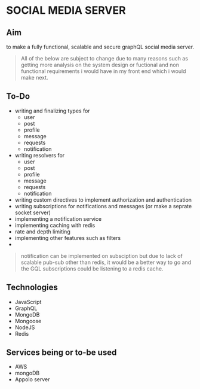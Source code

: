 

# SOCIAL MEDIA SERVER

## Aim 

to make a fully functional, scalable and secure graphQL social media server.

> All of the below are subject to change due to many reasons such as getting more analysis on the system design or fuctional and non functional requirements i would have in my front end which i would make next.

## To-Do

- writing and finalizing types for
  - user
  - post
  - profile
  - message
  - requests
  - notification
- writing resolvers for 
  - user
  - post
  - profile
  - message
  - requests
  - notification
- writing custom directives to implement authorization and authentication
- writing subscriptions for notifications and messages (or make a seprate socket server) 
- implementing a notification service 
- implementing caching with redis
- rate and depth limiting
- implementing other features such as filters
- 

> notification can be implemented on subsciption but due to lack of scalable pub-sub other than redis, it would be a better way to go and the GQL subscriptions could be listening to a redis cache.

## Technologies

- JavaScript
- GraphQL
- MongoDB
- Mongoose
- NodeJS
- Redis 

## Services being or to-be used

- AWS
- mongoDB
- Appolo server
